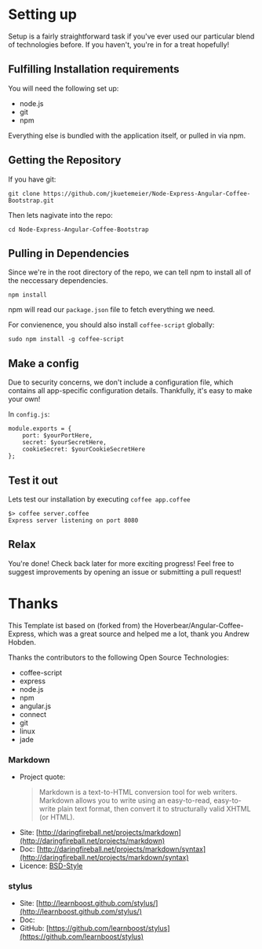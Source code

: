 # Setting up
Setup is a fairly straightforward task if you've ever used our particular blend of technologies before. If you haven't, you're in for a treat hopefully!

## Fulfilling Installation requirements
You will need the following set up:
* node.js
* git
* npm

Everything else is bundled with the application itself, or pulled in via npm.

## Getting the Repository
If you have git:

    git clone https://github.com/jkuetemeier/Node-Express-Angular-Coffee-Bootstrap.git

Then lets nagivate into the repo:

    cd Node-Express-Angular-Coffee-Bootstrap

## Pulling in Dependencies
Since we're in the root directory of the repo, we can tell npm to install all of the neccessary dependencies.

    npm install

npm will read our `package.json` file to fetch everything we need.

For convienence, you should also install `coffee-script` globally:

    sudo npm install -g coffee-script

## Make a config
Due to security concerns, we don't include a configuration file, which contains all app-specific configuration details.
Thankfully, it's easy to make your own!

In `config.js`:

    module.exports = {
		port: $yourPortHere,
    	secret: $yourSecretHere,
    	cookieSecret: $yourCookieSecretHere
    };

## Test it out
Lets test our installation by executing `coffee app.coffee`

    $> coffee server.coffee
    Express server listening on port 8080

## Relax
You're done! Check back later for more exciting progress! Feel free to suggest improvements by opening an issue or submitting a pull request!

# Thanks
This Template ist based on (forked from) the Hoverbear/Angular-Coffee-Express, which was a great source and helped me a lot, thank you Andrew Hobden.

Thanks the contributors to the following Open Source Technologies:
* coffee-script
* express
* node.js
* npm
* angular.js
* connect
* git
* linux
* jade

### Markdown
* Project quote:
  > Markdown is a text-to-HTML conversion tool for web writers.
  > Markdown allows you to write using an easy-to-read,
  > easy-to-write plain text format, then convert it to structurally valid XHTML (or HTML).
* Site: [http://daringfireball.net/projects/markdown](http://daringfireball.net/projects/markdown)
* Doc: [http://daringfireball.net/projects/markdown/syntax](http://daringfireball.net/projects/markdown/syntax)
* Licence: [BSD-Style](http://daringfireball.net/projects/markdown/license)

### stylus
* Site: [http://learnboost.github.com/stylus/](http://learnboost.github.com/stylus/)
* Doc:
* GitHub: [https://github.com/learnboost/stylus](https://github.com/learnboost/stylus)
